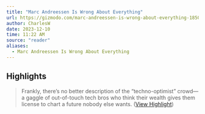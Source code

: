 ```yaml
---
title: "Marc Andreessen Is Wrong About Everything"
url: https://gizmodo.com/marc-andreessen-is-wrong-about-everything-1850934367
author: CharlesW
date: 2023-12-10
time: 11:22 AM
source: "reader"
aliases:
  - Marc Andreessen Is Wrong About Everything
---
```

## Highlights
> Frankly, there’s no better description of the “techno-optimist” crowd—a gaggle of out-of-touch tech bros who think their wealth gives them license to chart a future nobody else wants. ([View Highlight](https://read.readwise.io/read/01he020gwn8q2dc4fnj90cnmh7))

